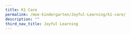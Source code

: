```yaml
---
title: K1 Care
permalink: /moe-kindergarten/Joyful-Learning/k1-care/
description: ""
third_nav_title: Joyful Learning
---
```

